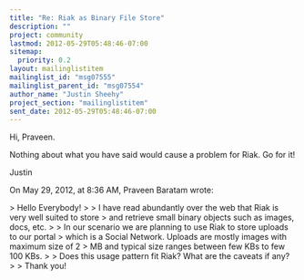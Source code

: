 ```yaml
---
title: "Re: Riak as Binary File Store"
description: ""
project: community
lastmod: 2012-05-29T05:48:46-07:00
sitemap:
  priority: 0.2
layout: mailinglistitem
mailinglist_id: "msg07555"
mailinglist_parent_id: "msg07554"
author_name: "Justin Sheehy"
project_section: "mailinglistitem"
sent_date: 2012-05-29T05:48:46-07:00
---
```



Hi, Praveen.

Nothing about what you have said would cause a problem for Riak. Go for it!

Justin

On May 29, 2012, at 8:36 AM, Praveen Baratam  wrote:

&gt; Hello Everybody!
&gt; 
&gt; I have read abundantly over the web that Riak is very well suited to store 
&gt; and retrieve small binary objects such as images, docs, etc.
&gt; 
&gt; In our scenario we are planning to use Riak to store uploads to our portal 
&gt; which is a Social Network. Uploads are mostly images with maximum size of 2 
&gt; MB and typical size ranges between few KBs to few 100 KBs.
&gt; 
&gt; Does this usage pattern fit Riak? What are the caveats if any?
&gt; 
&gt; Thank you!

